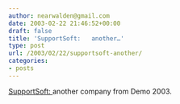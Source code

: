 ```yaml
---
author: nearwalden@gmail.com
date: 2003-02-22 21:46:52+00:00
draft: false
title: 'SupportSoft:   another…'
type: post
url: /2003/02/22/supportsoft-another/
categories:
- posts
---
```


[SupportSoft: ](//www.supportsoft.com/')  another company from Demo 2003.



